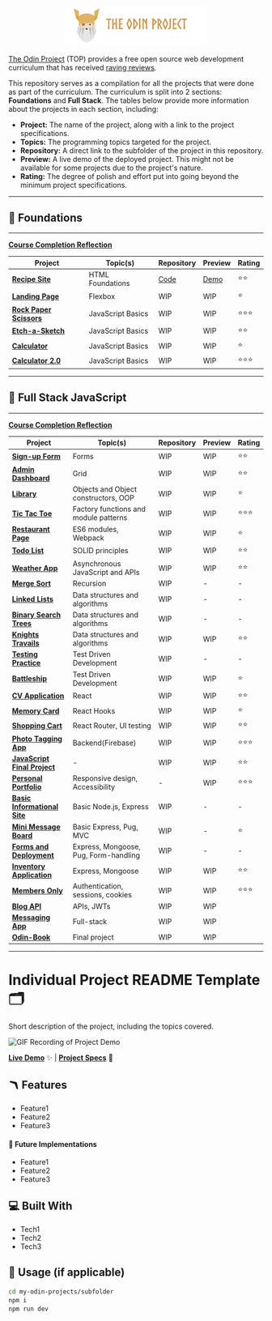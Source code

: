 <p align="center"><img src="./public/top-header-h.png" alt="felixtanhm-portfolio-the-odin-project" width="280"/></p>

[The Odin Project](https://www.theodinproject.com/) (TOP) provides a free open source web development curriculum that has received [raving reviews](https://www.reddit.com/r/learnprogramming/comments/u6rrz9/why_is_everyone_recommending_the_odin_project/?sort=top).

This repository serves as a compilation for all the projects that were done as part of the curriculum. The curriculum is split into 2 sections: **Foundations** and **Full Stack**. The tables below provide more information about the projects in each section, including:

- **Project:** The name of the project, along with a link to the project specifications.
- **Topics:** The programming topics targeted for the project.
- **Repository:** A direct link to the subfolder of the project in this repository.
- **Preview:** A live demo of the deployed project. This might not be available for some projects due to the project's nature.
- **Rating:** The degree of polish and effort put into going beyond the minimum project specifications.

---

## 🎈 Foundations

---

[**Course Completion Reflection**](#)

| Project                      | Topic(s)          | Repository | Preview   | Rating |
| ---------------------------- | ----------------- | ---------- | --------- | ------ |
| [**Recipe Site**](#)         | HTML Foundations  | [Code](#)  | [Demo](#) | ⭐⭐   |
| [**Landing Page**](#)        | Flexbox           | WIP        | WIP       | ⭐     |
| [**Rock Paper Scissors**](#) | JavaScript Basics | WIP        | WIP       | ⭐⭐⭐ |
| [**Etch-a-Sketch**](#)       | JavaScript Basics | WIP        | WIP       | ⭐⭐   |
| [**Calculator**](#)          | JavaScript Basics | WIP        | WIP       | ⭐     |
| [**Calculator 2.0**](#)      | JavaScript Basics | WIP        | WIP       | ⭐⭐⭐ |

---

## 🚀 Full Stack JavaScript

---

[**Course Completion Reflection**](#)

| Project                           | Topic(s)                              | Repository | Preview | Rating |
| --------------------------------- | ------------------------------------- | ---------- | ------- | ------ |
| [**Sign-up Form**](#)             | Forms                                 | WIP        | WIP     | ⭐⭐   |
| [**Admin Dashboard**](#)          | Grid                                  | WIP        | WIP     | ⭐⭐   |
| [**Library**](#)                  | Objects and Object constructors, OOP  | WIP        | WIP     | ⭐     |
| [**Tic Tac Toe**](#)              | Factory functions and module patterns | WIP        | WIP     | ⭐⭐⭐ |
| [**Restaurant Page**](#)          | ES6 modules, Webpack                  | WIP        | WIP     | ⭐     |
| [**Todo List**](#)                | SOLID principles                      | WIP        | WIP     | ⭐⭐   |
| [**Weather App**](#)              | Asynchronous JavaScript and APIs      | WIP        | WIP     | ⭐⭐   |
| [**Merge Sort**](#)               | Recursion                             | WIP        | -       | -      |
| [**Linked Lists**](#)             | Data structures and algorithms        | WIP        | -       | -      |
| [**Binary Search Trees**](#)      | Data structures and algorithms        | WIP        | -       | -      |
| [**Knights Travails**](#)         | Data structures and algorithms        | WIP        | WIP     | ⭐⭐   |
| [**Testing Practice**](#)         | Test Driven Development               | WIP        | -       | -      |
| [**Battleship**](#)               | Test Driven Development               | WIP        | WIP     | ⭐     |
| [**CV Application**](#)           | React                                 | WIP        | WIP     | ⭐⭐   |
| [**Memory Card**](#)              | React Hooks                           | WIP        | WIP     | ⭐     |
| [**Shopping Cart**](#)            | React Router, UI testing              | WIP        | WIP     | ⭐⭐   |
| [**Photo Tagging App**](#)        | Backend(Firebase)                     | WIP        | WIP     | ⭐⭐⭐ |
| [**JavaScript Final Project**](#) | -                                     | WIP        | WIP     | ⭐⭐   |
| [**Personal Portfolio**](#)       | Responsive design, Accessibility      | -          | WIP     | ⭐⭐⭐ |
| [**Basic Informational Site**](#) | Basic Node.js, Express                | WIP        | -       | -      |
| [**Mini Message Board**](#)       | Basic Express, Pug, MVC               | WIP        | -       | ⭐     |
| [**Forms and Deployment**](#)     | Express, Mongoose, Pug, Form-handling | WIP        | -       | -      |
| [**Inventory Application**](#)    | Express, Mongoose                     | WIP        | WIP     | ⭐⭐   |
| [**Members Only**](#)             | Authentication, sessions, cookies     | WIP        | WIP     | ⭐⭐⭐ |
| [**Blog API**](#)                 | APIs, JWTs                            | WIP        | WIP     |        |
| [**Messaging App**](#)            | Full-stack                            | WIP        | WIP     |        |
| [**Odin-Book**](#)                | Final project                         | WIP        | WIP     |        |

---

# Individual Project README Template 🗂️

Short description of the project, including the topics covered.

![GIF Recording of Project Demo](basic-info-site.gif)

[**Live Demo**](#) ✨ |
[**Project Specs**](#) 📝

## 🪃 Features

- Feature1
- Feature2
- Feature3

#### 🧭 Future Implementations

- Feature1
- Feature2
- Feature3

## 💻 Built With

- Tech1
- Tech2
- Tech3

## 🚨 Usage (if applicable)

```bash
cd my-odin-projects/subfolder
npm i
npm run dev
```
